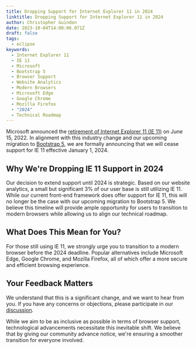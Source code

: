 ```yaml
---
title: Dropping Support for Internet Explorer 11 in 2024
linktitle: Dropping Support for Internet Explorer 11 in 2024
author: Christopher Guindon
date: 2023-10-04T14:00:06.071Z
draft: false
tags:
  - eclipse
keywords:
  - Internet Explorer 11
  - IE 11
  - Microsoft
  - Bootstrap 5
  - Browser Support
  - Website Analytics
  - Modern Browsers
  - Microsoft Edge
  - Google Chrome
  - Mozilla Firefox
  - "2024"
  - Technical Roadmap
---
```


Microsoft announced the [retirement of Internet Explorer 11 (IE 11)](https://blogs.windows.com/windowsexperience/2022/06/15/internet-explorer-11-has-retired-and-is-officially-out-of-support-what-you-need-to-know/) on June 15, 2022. In alignment with this industry change and our upcoming migration to [Bootstrap 5](https://getbootstrap.com/), we are formally announcing that we will cease support for IE 11 effective January 1, 2024.




## Why We're Dropping IE 11 Support in 2024



Our decision to extend support until 2024 is strategic. Based on our website analytics, a small but significant 3% of our user base is still utilizing IE 11. While our current front-end framework does offer support for IE 11, this will no longer be the case with our upcoming migration to Bootstrap 5. We believe this timeline will provide ample opportunity for users to transition to modern browsers while allowing us to align our technical roadmap.




## What Does This Mean for You?



For those still using IE 11, we strongly urge you to transition to a modern browser before the 2024 deadline. Popular alternatives include Microsoft Edge, Google Chrome, and Mozilla Firefox, all of which offer a more secure and efficient browsing experience.




## Your Feedback Matters



We understand that this is a significant change, and we want to hear from you. If you have any concerns or objections, please participate in our [discussion](https://gitlab.eclipse.org/eclipsefdn/helpdesk/-/issues/1476).

While we aim to be as inclusive as possible in terms of browser support, technological advancements necessitate this inevitable shift. We believe that by giving our community advance notice, we're ensuring a smoother transition for everyone involved.
